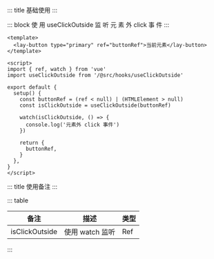 ::: title 基础使用
:::

::: block 使 用 useClickOutside 监 听 元 素 外 click 事 件
:::

```vue
<template>
  <lay-button type="primary" ref="buttonRef">当前元素</lay-button>
</template>

<script>
import { ref, watch } from 'vue'
import useClickOutside from '/@src/hooks/useClickOutside'

export default {
  setup() {
    const buttonRef = (ref < null) | (HTMLElement > null)
    const isClickOutside = useClickOutside(buttonRef)

    watch(isClickOutside, () => {
      console.log('元素外 click 事件')
    })

    return {
      buttonRef,
    }
  },
}
</script>
```

::: title 使用备注
:::

::: table

| 备注           | 描述            | 类型 |
| -------------- | --------------- | ---- |
| isClickOutside | 使用 watch 监听 | Ref  |

:::